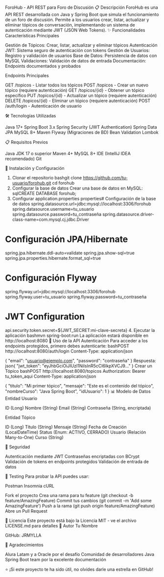 ForoHub - API REST para Foro de Discusión
📋 Descripción
ForoHub es una API REST desarrollada con Java y Spring Boot que simula el funcionamiento de un foro de discusión. Permite a los usuarios crear, listar, actualizar y eliminar tópicos de conversación, implementando un sistema de autenticación mediante JWT (JSON Web Tokens).
✨ Funcionalidades
Características Principales

Gestión de Tópicos: Crear, listar, actualizar y eliminar tópicos
Autenticación JWT: Sistema seguro de autenticación con tokens
Gestión de Usuarios: Registro y validación de usuarios
Base de Datos: Persistencia de datos con MySQL
Validaciones: Validación de datos de entrada
Documentación: Endpoints documentados y probados

Endpoints Principales

GET /topicos - Listar todos los tópicos
POST /topicos - Crear un nuevo tópico (requiere autenticación)
GET /topicos/{id} - Obtener un tópico específico
PUT /topicos/{id} - Actualizar un tópico (requiere autenticación)
DELETE /topicos/{id} - Eliminar un tópico (requiere autenticación)
POST /auth/login - Autenticación de usuario

🛠️ Tecnologías Utilizadas

Java 17+
Spring Boot 3.x
Spring Security (JWT Authentication)
Spring Data JPA
MySQL 8+
Maven
Flyway (Migraciones de BD)
Bean Validation
Lombok

📋 Requisitos Previos

Java JDK 17 o superior
Maven 4+
MySQL 8+
IDE (IntelliJ IDEA recomendado)
Git

🚀 Instalación y Configuración
1. Clonar el repositorio
bashgit clone https://github.com/tu-usuario/forohub.git
cd forohub
2. Configurar la base de datos
Crear una base de datos en MySQL:
sqlCREATE DATABASE forohub;
3. Configurar application.properties
properties# Configuración de la base de datos
spring.datasource.url=jdbc:mysql://localhost:3306/forohub
spring.datasource.username=tu_usuario
spring.datasource.password=tu_contraseña
spring.datasource.driver-class-name=com.mysql.cj.jdbc.Driver

# Configuración JPA/Hibernate
spring.jpa.hibernate.ddl-auto=validate
spring.jpa.show-sql=true
spring.jpa.properties.hibernate.format_sql=true

# Configuración Flyway
spring.flyway.url=jdbc:mysql://localhost:3306/forohub
spring.flyway.user=tu_usuario
spring.flyway.password=tu_contraseña

# JWT Configuration
api.security.token.secret=${JWT_SECRET:mi-clave-secreta}
4. Ejecutar la aplicación
bashmvn spring-boot:run
La aplicación estará disponible en http://localhost:8080
📱 Uso de la API
Autenticación
Para acceder a los endpoints protegidos, primero debes autenticarte:
bashPOST http://localhost:8080/auth/login
Content-Type: application/json

{
    "email": "usuario@ejemplo.com",
    "password": "contraseña"
}
Respuesta:
json{
    "jwt_token": "eyJhbGciOiJIUzI1NiIsInR5cCI6IkpXVCJ9..."
}
Crear un Tópico
bashPOST http://localhost:8080/topicos
Authorization: Bearer tu_token_aqui
Content-Type: application/json

{
    "titulo": "Mi primer tópico",
    "mensaje": "Este es el contenido del tópico",
    "nombreCurso": "Java Spring Boot",
    "idUsuario": 1
}
📊 Modelo de Datos
Entidad Usuario

ID (Long)
Nombre (String)
Email (String)
Contraseña (String, encriptada)

Entidad Tópico

ID (Long)
Título (String)
Mensaje (String)
Fecha de Creación (LocalDateTime)
Status (Enum: ACTIVO, CERRADO)
Usuario (Relación Many-to-One)
Curso (String)

🔐 Seguridad

Autenticación mediante JWT
Contraseñas encriptadas con BCrypt
Validación de tokens en endpoints protegidos
Validación de entrada de datos

🧪 Testing
Para probar la API puedes usar:

Postman
Insomnia
cURL


Fork el proyecto
Crea una rama para tu feature (git checkout -b feature/AmazingFeature)
Commit tus cambios (git commit -m 'Add some AmazingFeature')
Push a la rama (git push origin feature/AmazingFeature)
Abre un Pull Request

📄 Licencia
Este proyecto está bajo la Licencia MIT - ve el archivo LICENSE.md para detalles
👤 Autor
Tu Nombre

GitHub: JRMYLLA

🙏 Agradecimientos

Alura Latam y a Oracle por el desafío
Comunidad de desarrolladores Java
Spring Boot team por la excelente documentación


⭐ ¡Si este proyecto te ha sido útil, no olvides darle una estrella en GitHub!

